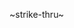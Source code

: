 

~strike-thru~

<?php

if( isset($_GET['slug']) ) {	<------NOT NEEDED - the home page can do without it!  It's a silent error if this isn't here.

	foreach ($list as $item) {
		$itemSlug = $item['slug'];
		$itemURL = $item['url'];

		//These both have to be defined in the loop,
		//as they're unique to each object.
		// echo $itemSlug;
		// echo $itemURL;

		if($itemSlug == $_GET['slug']) {

			if($itemURL == "") {
				include("the-lab/" . $itemSlug . "/index.php");
			} else {
				header("Location: " . $itemURL);
				exit;
			}
		}
	}
}

Looks like you didn't need the isset after all in the other one.  The errors came back only on the home page, and those wouldn't show normally.

Those error messages were throwing you off!  Users won't always see those.